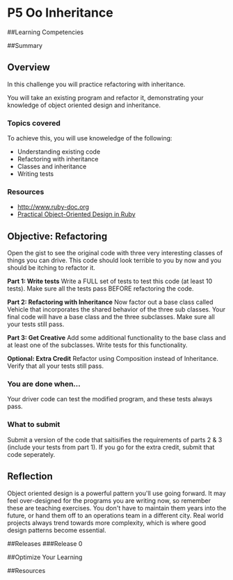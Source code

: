# P5 Oo Inheritance 
 
##Learning Competencies 

##Summary 

 ## Overview 

In this challenge you will practice refactoring with inheritance.

You will take an existing program and refactor it, demonstrating your knowledge of object oriented design and inheritance. 

### Topics covered

To achieve this, you will use knoweledge of the following: 

* Understanding existing code
* Refactoring with inheritance
* Classes and inheritance
* Writing tests

### Resources

* http://www.ruby-doc.org
* [Practical Object-Oriented Design in Ruby](http://www.poodr.info/)

## Objective: Refactoring

Open the gist to see the original code with three very interesting classes of things you can drive. This code should look terrible to you by now and you should be itching to refactor it. 

**Part 1: Write tests** Write a FULL set of tests to test this code (at least 10 tests). Make sure all the tests pass BEFORE refactoring the code.

**Part 2: Refactoring with Inheritance**  Now factor out a base class called Vehicle that incorporates the shared behavior of the three sub classes.  Your final code will have a base class and the three subclasses. Make sure all your tests  still pass.

**Part 3: Get Creative** Add some additional functionality to the base class and at least one of the subclasses. Write tests for this functionality. 

**Optional: Extra Credit** Refactor using Composition instead of Inheritance. Verify that all your tests still pass. 

### You are done when...

Your driver code can test the modified program, and these tests always pass. 

### What to submit 

Submit a version of the code that saitisifies the requirements of parts 2 & 3 (include your tests from part 1). If you go for the extra credit, submit that code seperately.

## Reflection

Object oriented design is a powerful pattern you'll use going forward. It may feel over-designed for the programs you are writing now, so remember these are teaching exercises. You don't have to maintain them years into the future, or hand them off to an operations team in a different city. Real world projects always trend towards more complexity, which is where good design patterns become essential.  

##Releases
###Release 0 

##Optimize Your Learning 

##Resources